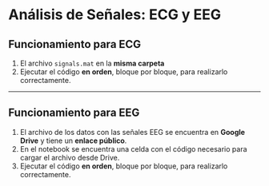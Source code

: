 # Análisis de Señales: ECG y EEG
## Funcionamiento para ECG

1. El archivo `signals.mat` en la **misma carpeta**
2. Ejecutar el código **en orden**, bloque por bloque, para realizarlo correctamente.
---

## Funcionamiento para EEG

1. El archivo de los datos con las señales EEG se encuentra en **Google Drive** y tiene un **enlace público**.
2. En el notebook se encuentra una celda con el código necesario para cargar el archivo desde Drive.
3. Ejecutar el código **en orden**, bloque por bloque, para realizarlo correctamente.
